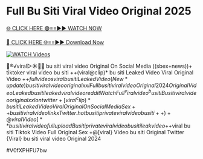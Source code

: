 # Full Bu Siti Viral Video Original 2025


[🌐 CLICK HERE 🟢==►► WATCH NOW](https://cutt.ly/te57wshS)

[🔴 CLICK HERE 🌐==►► Download Now](https://cutt.ly/te57wshS)

[![WATCH Videos](https://i.imgur.com/dJHk4Zq.gif)](https://cutt.ly/te57wshS)




























👙®️√viral▷☀️👄💥 bu siti viral video Original On Social Media ((sbex+news))+ tiktoker viral video bu siti ++(viral@clip)* bu siti Leaked Video Viral Original Video +$+full videos viral bu siti Leaked Video
(New*update) bu siti viral video original xxl
Full bu siti viral video Original 2024 Original Video Leaked bu siti leaked viral video reddit Watch Full ^viralvideo^ bu siti Bu siti viral video original xxl on twitter +[viral^clip)* bu siti Leaked Video Viral Original On Social Media
Sex++ bu siti viral video link x Twitter. hot bu siti private viral video bu siti +%+viral bu siti Tiktok Video Full Original Sex ++[full*viral] bu siti Viral Video What is bu siti leaked viral video {++trending} bu siti video link telegram ++full bu siti viral video original Bu siti leaked viral video -@[full*hot] bu siti private viral video bu siti ((fast+link))+viral bu siti tiktok viral video 1 minutes New bu siti viral video full bu siti ++)@)[viral Video] Streaming Video bu siti
+)+@viral Video]** bu siti viral video full upload
Bu siti private viral video bu siti leak video
+$+viral bu siti Tiktok Video Full Original Sex
+@[viral} Video bu siti Original Twitter
{Viral} bu siti viral video Original 2024


#V0fXPHFU7bw
